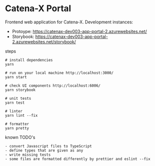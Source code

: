 # Catena-X Portal

Frontend web application for Catena-X. Development instances:

- Protoype: https://catenax-dev003-app-portal-2.azurewebsites.net/
- Storybook: https://catenax-dev003-app-portal-2.azurewebsites.net/storybook/


steps

    # install dependencies
    yarn

    # run on your local machine http://localhost:3000/
    yarn start

    # check UI components http://localhost:6006/
    yarn storybook

    # unit tests
    yarn test

    # linter
    yarn lint --fix

    # formatter
    yarn pretty


known TODO's

    - convert Javascript files to TypeScript
    - define types that are given as any
    - write missing tests
    - some files are formatted differently by prettier and eslint --fix
